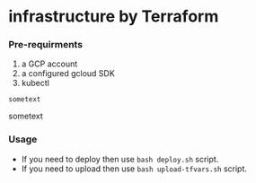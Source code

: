 # infrastructure by Terraform

### Pre-requirments
1) a GCP account
2) a configured gcloud SDK
3) kubectl

```commandline
sometext
```
sometext

### Usage

- If you need to deploy then use `bash deploy.sh` script.
- If you need to upload then use `bash upload-tfvars.sh` script.

<!-- BEGIN_TF_DOCS -->
<!-- END_TF_DOCS -->
